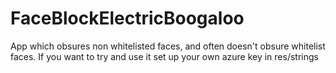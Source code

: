 # FaceBlockElectricBoogaloo

App which obsures non whitelisted faces, and often doesn't obsure whitelist faces. If you want to try and use it set up your own azure key in res/strings
